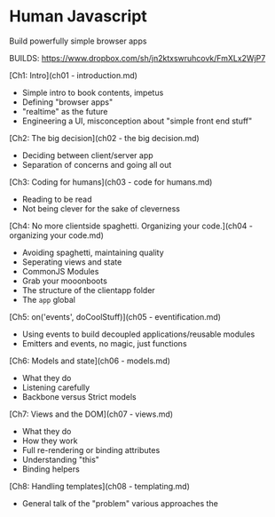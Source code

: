 # Human Javascript
Build powerfully simple browser apps

BUILDS: https://www.dropbox.com/sh/jn2ktxswruhcovk/FmXLx2WjP7

[Ch1: Intro](ch01 - introduction.md)

- Simple intro to book contents, impetus
- Defining "browser apps"
- "realtime" as the future
- Engineering a UI, misconception about "simple front end stuff"

[Ch2: The big decision](ch02 - the big decision.md)

- Deciding between client/server app
- Separation of concerns and going all out

[Ch3: Coding for humans](ch03 - code for humans.md)

- Reading to be read
- Not being clever for the sake of cleverness

[Ch4: No more clientside spaghetti. Organizing your code.](ch04 - organizing your code.md)

- Avoiding spaghetti, maintaining quality
- Seperating views and state
- CommonJS Modules
- Grab your mooonboots
- The structure of the clientapp folder
- The `app` global

[Ch5: on('events', doCoolStuff)](ch05 - eventification.md)

- Using events to build decoupled applications/reusable modules
- Emitters and events, no magic, just functions

[Ch6: Models and state](ch06 - models.md)

- What they do
- Listening carefully
- Backbone versus Strict models

[Ch7: Views and the DOM](ch07 - views.md)

- What they do
- How they work
- Full re-rendering or binding attributes
- Understanding "this"
- Binding helpers

[Ch8: Handling templates](ch08 - templating.md)

- General talk of the "problem" various approaches the <template> tag
- How we used to do it, why it kinda sucked
- How we do it now, jade + templatizer + moonboots

[Ch9: Clientside Routing](ch09 - clientside routing.md)

- Same sh*t different URL/handing control of routing to client
- Setting up discussion on launch sequece to see how this plays out in code

[Ch10: Blastoff! Your app launch sequence](ch10 - launch sequence.md)

- Stepping through a typical launch sequence
- Intro to async.js

[Ch11: Testing and QA that doesn't suck](ch11 - testing and QA that doesnt suck.md)

- The problem/challenge of proper QA
- Meet the SpaceMonkey
- Doing cross-browser testing

[Ch12: Settings and configs](ch12 - settings and configs.md)
 
- The problem
- getconfig
- clientconfig
- Using them together
- Security caveats

[Ch13: Caveats, timesavers, random tips](ch13 - caveats.md)

- Function bindings
- Rendering detatched DOM elements
- failed ajax requests

